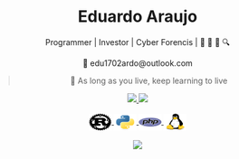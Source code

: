 <h1 align="center"> Eduardo Araujo </h1>
<p align="center"> Programmer | Investor | Cyber Forencis | 🐧 🐍 🦀 🔍
<p align="center"> 📧 edu1702ardo@outlook.com

<blockquote align="center">
🧠  As long as you live, keep learning to live
</blockquote>


<div align="center">
  <a href="https://github.com/araujo0608">
  <img height="180em" src="https://github-readme-stats.vercel.app/api?username=araujo0608&show_icons=true&theme=merko&include_all_commits=true&count_private=true"/>
  <img height="180em" src="https://github-readme-stats.vercel.app/api/top-langs/?username=araujo0608&layout=compact&langs_count=7&theme=merko"/>
</div>

<div style="display: inline_block" align="center"><br>
  <img align="center" alt="Rust" height="30" width="40" src="https://github.com/devicons/devicon/blob/master/icons/rust/rust-original.svg">
  <img align="center" alt="Python" height="30" width="40" src="https://raw.githubusercontent.com/devicons/devicon/master/icons/python/python-original.svg">
  <img align="center" alt="PHP" height="30" width="40" src="https://github.com/devicons/devicon/blob/master/icons/php/php-original.svg">
  <img align="center" alt="Linux" height="30" width="40" src="https://github.com/devicons/devicon/blob/master/icons/linux/linux-original.svg">
</div>
<br>  
<div align="center"> 
  <a href="https://www.linkedin.com/in/araujo0608/" target="_blank"><img src="https://img.shields.io/badge/-LinkedIn-%230077B5?style=for-the-badge&logo=linkedin&logoColor=white" target="_blank"></a>
</div>
